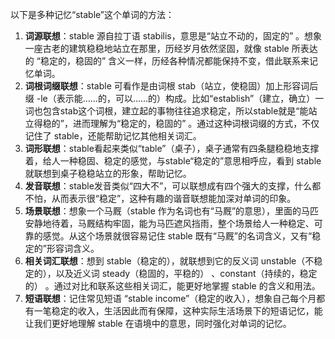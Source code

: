 以下是多种记忆“stable”这个单词的方法：
1. **词源联想**：stable 源自拉丁语 stabilis，意思是“站立不动的，固定的” 。想象一座古老的建筑稳稳地站立在那里，历经岁月依然坚固，就像 stable 所表达的 “稳定的，稳固的” 含义一样，历经各种情况都能保持不变，借此联系来记忆单词。
2. **词根词缀联想**：stable 可看作是由词根 stab（站立，使稳固）加上形容词后缀 -le（表示能……的，可以……的）构成。比如“establish”（建立，确立）一词也包含stab这个词根，建立起的事物往往追求稳定，所以stable就是“能站立得稳的”，进而理解为“稳定的，稳固的” 。通过这种词根词缀的方式，不仅记住了 stable，还能帮助记忆其他相关词汇。
3. **词形联想**：stable看起来类似“table”（桌子），桌子通常有四条腿稳稳地支撑着，给人一种稳固、稳定的感觉，与stable“稳定的”意思相呼应，看到 stable 就联想到桌子稳稳站立的形象，帮助记忆。
4. **发音联想**：stable发音类似“四大不”，可以联想成有四个强大的支撑，什么都不怕，从而表示很“稳定”，这种有趣的谐音联想能加深对单词的印象。
5. **场景联想**：想象一个马厩（stable 作为名词也有“马厩”的意思），里面的马匹安静地待着，马厩结构牢固，能为马匹遮风挡雨，整个场景给人一种稳定、可靠的感觉。从这个场景就很容易记住 stable 既有“马厩”的名词含义，又有“稳定的”形容词含义。
6. **相关词汇联想**：想到 stable（稳定的），就联想到它的反义词 unstable（不稳定的），以及近义词 steady（稳固的，平稳的） 、constant（持续的，稳定的） 。通过对比和联系这些相关词汇，能更好地掌握 stable 的含义和用法。
7. **短语联想**：记住常见短语 “stable income”（稳定的收入），想象自己每个月都有一笔稳定的收入，生活因此而有保障，这种实际生活场景下的短语记忆，能让我们更好地理解 stable 在语境中的意思，同时强化对单词的记忆。 